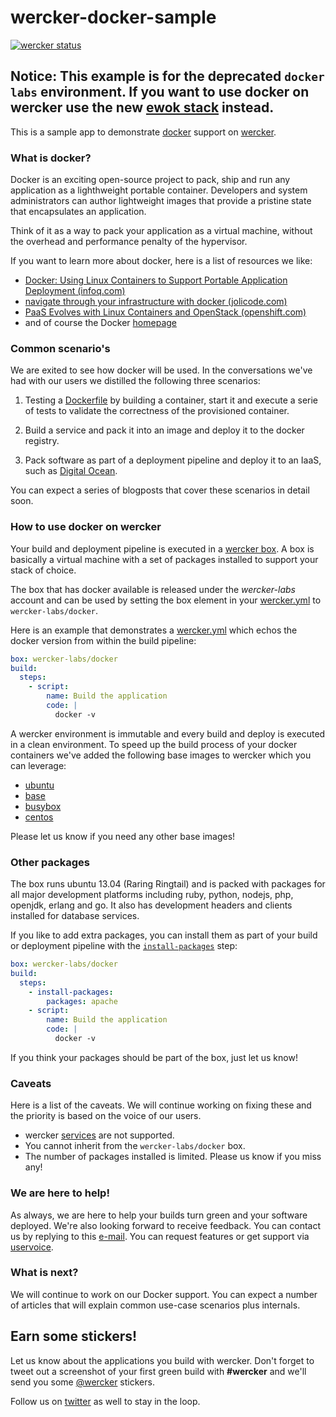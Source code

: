 wercker-docker-sample
=====================

[![wercker status](https://app.wercker.com/status/2f457dbea0d4f80c1d675d5b9c153a89/m "wercker status")](https://app.wercker.com/project/bykey/2f457dbea0d4f80c1d675d5b9c153a89)

## Notice: This example is for the deprecated `docker labs` environment. If you want to use docker on wercker use the new [ewok stack](http://devcenter.wercker.com/index.html) instead.

This is a sample app to demonstrate [docker](http://docker.io) support on [wercker](http://wercker.com).

### What is docker?

Docker is an exciting open-source project to pack, ship and run any application as a lighthweight portable container. 
Developers and system administrators can author lightweight images that provide a pristine state that encapsulates an application.

Think of it as a way to pack your application as a virtual machine, without the overhead and performance penalty of the hypervisor.

If you want to learn more about docker, here is a list of resources we like:

* [Docker: Using Linux Containers to Support Portable Application Deployment (infoq.com)](http://www.infoq.com/articles/docker-containers/)
* [navigate through your infrastructure with docker (jolicode.com)](http://jolicode.com/blog/navigate-through-your-infrastructure-with-docker)
* [PaaS Evolves with Linux Containers and OpenStack (openshift.com)](https://www.openshift.com/blogs/paas-evolves-with-linux-containers-and-openstack)
* and of course the Docker [homepage](http://docker.io)

### Common scenario's

We are exited to see how docker will be used. In the conversations we've had with our users we distilled the following three scenarios:

1. Testing a [Dockerfile](http://docs.docker.io/en/latest/use/builder/) by building a container, start it and execute a serie of tests to validate the correctness of the provisioned container.

2. Build a service and pack it into an image and deploy it to the docker registry.

3. Pack software as part of a deployment pipeline and deploy it to an IaaS, such as [Digital Ocean](https://www.digitalocean.com/).

You can expect a series of blogposts that cover these scenarios in detail soon.

### How to use docker on wercker

Your build and deployment pipeline is executed in a [wercker box](http://devcenter.wercker.com/articles/boxes/). A box is basically a virtual machine with a set of packages installed to support your stack of choice.

The box that has docker available is released under the *wercker-labs* account and can be used by setting the box element in your [wercker.yml](http://devcenter.wercker.com/articles/werckeryml/) to `wercker-labs/docker`. 

Here is an example that demonstrates a [wercker.yml](http://devcenter.wercker.com/articles/werckeryml/) which echos the docker version from within the build pipeline:

``` yaml
box: wercker-labs/docker
build:
  steps:
    - script:
        name: Build the application
        code: |
          docker -v
```

A wercker environment is immutable and every build and deploy is executed in a clean environment. To speed up the build process of your docker containers we've added the following base images to wercker which you can leverage:

* [ubuntu](https://index.docker.io/_/ubuntu/)
* [base](https://index.docker.io/_/base/)
* [busybox](https://index.docker.io/_/busybox/)
* [centos](https://index.docker.io/_/centos/)

Please let us know if you need any other base images!

### Other packages

The box runs ubuntu 13.04 (Raring Ringtail) and is packed with packages for all major development platforms including ruby, python, nodejs, php, openjdk, erlang and go. It also has development headers and clients installed for database services.

If you like to add extra packages, you can install them as part of your build or deployment pipeline with the [`install-packages`](https://app.wercker.com/#applications/51c829ea3179be4478002168/tab/details) step:

``` yaml
box: wercker-labs/docker
build:
  steps:
    - install-packages:
        packages: apache
    - script:
        name: Build the application
        code: |
          docker -v
```

If you think your packages should be part of the box, just let us know!

### Caveats

Here is a list of the caveats. We will continue working on fixing these and the priority is based on the voice of our users.

* wercker [services](http://devcenter.wercker.com/articles/services/) are not supported.
* You cannot inherit from the `wercker-labs/docker` box.
* The number of packages installed is limited. Please us know if you miss any!

### We are here to help!

As always, we are here to help your builds turn green and your software deployed. We're also looking forward to receive feedback. You can contact us by replying to this [e-mail](mailto:pleasemailus@wercker.com). You can request features or get support via [uservoice](http://wercker.uservoice.com/forums/181077-general).

### What is next?

We will continue to work on our Docker support. You can expect a number of articles that will explain common use-case scenarios plus internals.

## Earn some stickers!

Let us know about the applications you build with wercker. Don't forget to tweet out a screenshot of your first green build with **#wercker** and we'll send you some [@wercker](http://twitter.com/wercker) stickers.

Follow us on [twitter](http://twitter.com/wercker) as well to stay in the loop.
